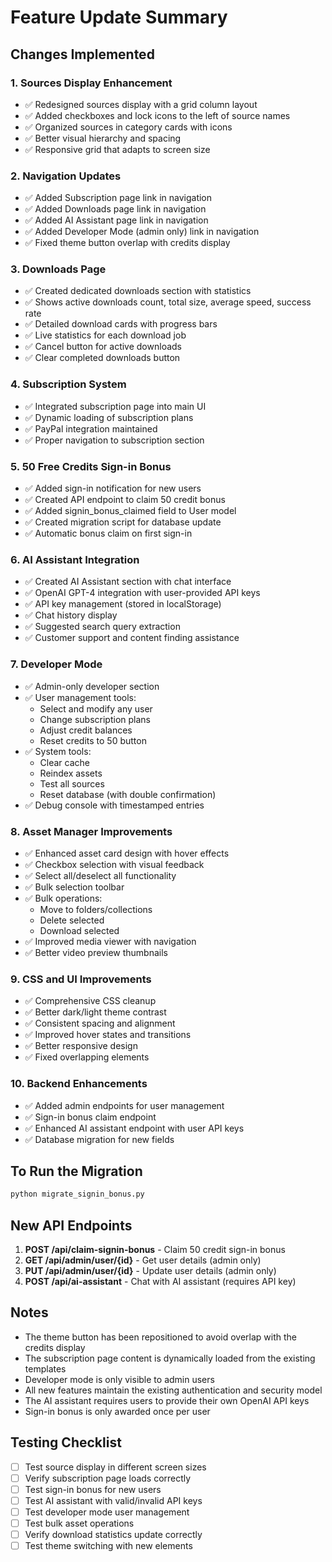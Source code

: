 # Feature Update Summary

## Changes Implemented

### 1. **Sources Display Enhancement**
- ✅ Redesigned sources display with a grid column layout
- ✅ Added checkboxes and lock icons to the left of source names
- ✅ Organized sources in category cards with icons
- ✅ Better visual hierarchy and spacing
- ✅ Responsive grid that adapts to screen size

### 2. **Navigation Updates**
- ✅ Added Subscription page link in navigation
- ✅ Added Downloads page link in navigation
- ✅ Added AI Assistant page link in navigation
- ✅ Added Developer Mode (admin only) link in navigation
- ✅ Fixed theme button overlap with credits display

### 3. **Downloads Page**
- ✅ Created dedicated downloads section with statistics
- ✅ Shows active downloads count, total size, average speed, success rate
- ✅ Detailed download cards with progress bars
- ✅ Live statistics for each download job
- ✅ Cancel button for active downloads
- ✅ Clear completed downloads button

### 4. **Subscription System**
- ✅ Integrated subscription page into main UI
- ✅ Dynamic loading of subscription plans
- ✅ PayPal integration maintained
- ✅ Proper navigation to subscription section

### 5. **50 Free Credits Sign-in Bonus**
- ✅ Added sign-in notification for new users
- ✅ Created API endpoint to claim 50 credit bonus
- ✅ Added signin_bonus_claimed field to User model
- ✅ Created migration script for database update
- ✅ Automatic bonus claim on first sign-in

### 6. **AI Assistant Integration**
- ✅ Created AI Assistant section with chat interface
- ✅ OpenAI GPT-4 integration with user-provided API keys
- ✅ API key management (stored in localStorage)
- ✅ Chat history display
- ✅ Suggested search query extraction
- ✅ Customer support and content finding assistance

### 7. **Developer Mode**
- ✅ Admin-only developer section
- ✅ User management tools:
  - Select and modify any user
  - Change subscription plans
  - Adjust credit balances
  - Reset credits to 50 button
- ✅ System tools:
  - Clear cache
  - Reindex assets
  - Test all sources
  - Reset database (with double confirmation)
- ✅ Debug console with timestamped entries

### 8. **Asset Manager Improvements**
- ✅ Enhanced asset card design with hover effects
- ✅ Checkbox selection with visual feedback
- ✅ Select all/deselect all functionality
- ✅ Bulk selection toolbar
- ✅ Bulk operations:
  - Move to folders/collections
  - Delete selected
  - Download selected
- ✅ Improved media viewer with navigation
- ✅ Better video preview thumbnails

### 9. **CSS and UI Improvements**
- ✅ Comprehensive CSS cleanup
- ✅ Better dark/light theme contrast
- ✅ Consistent spacing and alignment
- ✅ Improved hover states and transitions
- ✅ Better responsive design
- ✅ Fixed overlapping elements

### 10. **Backend Enhancements**
- ✅ Added admin endpoints for user management
- ✅ Sign-in bonus claim endpoint
- ✅ Enhanced AI assistant endpoint with user API keys
- ✅ Database migration for new fields

## To Run the Migration

```bash
python migrate_signin_bonus.py
```

## New API Endpoints

1. **POST /api/claim-signin-bonus** - Claim 50 credit sign-in bonus
2. **GET /api/admin/user/{id}** - Get user details (admin only)
3. **PUT /api/admin/user/{id}** - Update user details (admin only)
4. **POST /api/ai-assistant** - Chat with AI assistant (requires API key)

## Notes

- The theme button has been repositioned to avoid overlap with the credits display
- The subscription page content is dynamically loaded from the existing templates
- Developer mode is only visible to admin users
- All new features maintain the existing authentication and security model
- The AI assistant requires users to provide their own OpenAI API keys
- Sign-in bonus is only awarded once per user

## Testing Checklist

- [ ] Test source display in different screen sizes
- [ ] Verify subscription page loads correctly
- [ ] Test sign-in bonus for new users
- [ ] Test AI assistant with valid/invalid API keys
- [ ] Test developer mode user management
- [ ] Test bulk asset operations
- [ ] Verify download statistics update correctly
- [ ] Test theme switching with new elements 